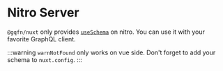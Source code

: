 # Nitro Server

`@gqfn/nuxt` only provides [`useSchema`](./schema) on nitro. You can use it with your favorite GraphQL client.

:::warning
`warnNotFound` only works on vue side. Don't forget to add your schema to `nuxt.config`.
:::
